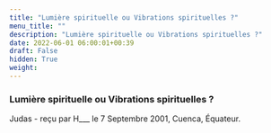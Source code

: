 ```yaml
---
title: "Lumière spirituelle ou Vibrations spirituelles ?"
menu_title: ""
description: "Lumière spirituelle ou Vibrations spirituelles ?"
date: 2022-06-01 06:00:01+00:39
draft: False
hidden: True
weight:
---
```

### Lumière spirituelle ou Vibrations spirituelles ?

Judas - reçu par H___  le 7 Septembre 2001, Cuenca, Équateur.



